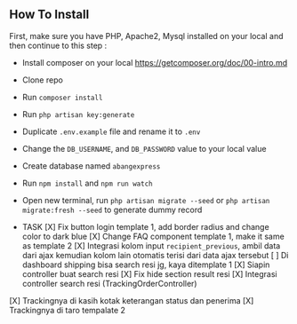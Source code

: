 ## How To Install

First, make sure you have PHP, Apache2, Mysql installed on your local and then continue to this step :
- Install composer on your local https://getcomposer.org/doc/00-intro.md
- Clone repo
- Run `composer install`
- Run `php artisan key:generate`
- Duplicate `.env.example` file and rename it to `.env`
- Change the `DB_USERNAME`, and `DB_PASSWORD` value to your local value
- Create database named `abangexpress`
- Run `npm install` and `npm run watch`
- Open new terminal, run `php artisan migrate --seed` or 
`php artisan migrate:fresh --seed` to generate dummy record


- TASK
[X] Fix button login template 1, add border radius and change color to dark blue
[X] Change FAQ component template 1, make it same as template 2
[X] Integrasi kolom input `recipient_previous`, ambil data dari ajax kemudian
kolom lain otomatis terisi dari data ajax tersebut
[ ] Di dashboard shipping bisa search resi jg, kaya ditemplate 1
[X] Siapin controller buat search resi
[X] Fix hide section result resi
[X] Integrasi controller search resi (TrackingOrderController)

[X] Trackingnya di kasih kotak keterangan status dan penerima
[X] Trackingnya di taro tempalate 2